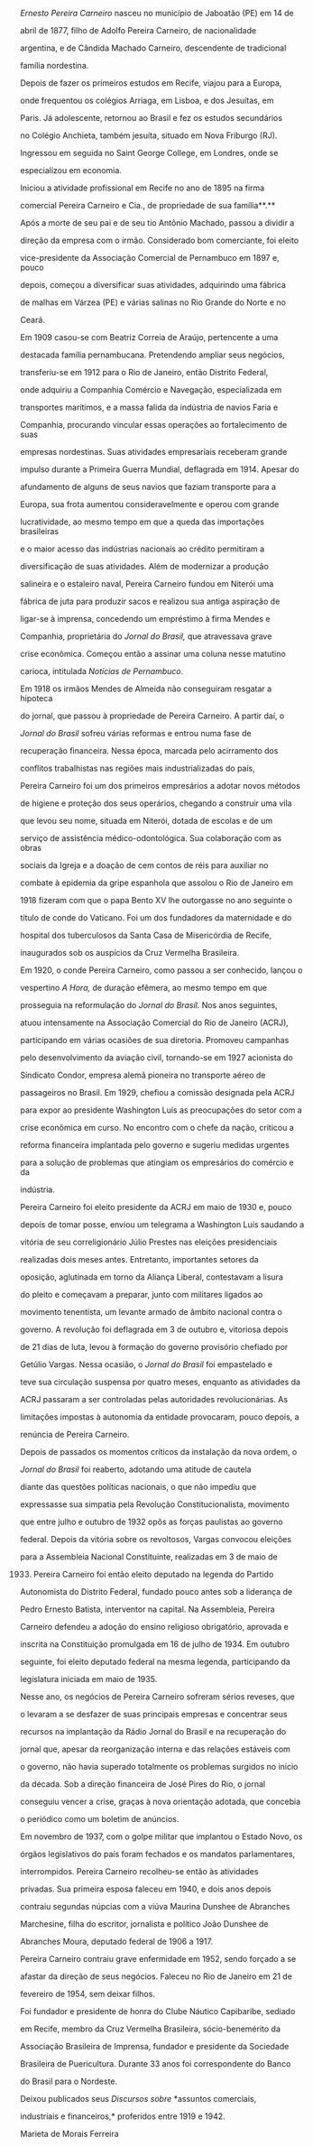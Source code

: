 

*Ernesto Pereira Carneiro* nasceu no município de Jaboatão (PE) em 14 de

abril de 1877, filho de Adolfo Pereira Carneiro, de nacionalidade

argentina, e de Cândida Machado Carneiro, descendente de tradicional

família nordestina.



Depois de fazer os primeiros estudos em Recife, viajou para a Europa,

onde frequentou os colégios Arriaga, em Lisboa, e dos Jesuítas, em

Paris. Já adolescente, retornou ao Brasil e fez os estudos secundários

no Colégio Anchieta, também jesuíta, situado em Nova Friburgo (RJ).

Ingressou em seguida no Saint George College, em Londres, onde se

especializou em economia.



Iniciou a atividade profissional em Recife no ano de 1895 na firma

comercial Pereira Carneiro e Cia., de propriedade de sua família**.**

Após a morte de seu pai e de seu tio Antônio Machado, passou a dividir a

direção da empresa com o irmão. Considerado bom comerciante, foi eleito

vice-presidente da Associação Comercial de Pernambuco em 1897 e, pouco

depois, começou a diversificar suas atividades, adquirindo uma fábrica

de malhas em Várzea (PE) e várias salinas no Rio Grande do Norte e no

Ceará.



Em 1909 casou-se com Beatriz Correia de Araújo, pertencente a uma

destacada família pernambucana. Pretendendo ampliar seus negócios,

transferiu-se em 1912 para o Rio de Janeiro, então Distrito Federal,

onde adquiriu a Companhia Comércio e Navegação, especializada em

transportes marítimos, e a massa falida da indústria de navios Faria e

Companhia, procurando vincular essas operações ao fortalecimento de suas

empresas nordestinas. Suas atividades empresariais receberam grande

impulso durante a Primeira Guerra Mundial, deflagrada em 1914. Apesar do

afundamento de alguns de seus navios que faziam transporte para a

Europa, sua frota aumentou consideravelmente e operou com grande

lucratividade, ao mesmo tempo em que a queda das importações brasileiras

e o maior acesso das indústrias nacionais ao crédito permitiram a

diversificação de suas atividades. Além de modernizar a produção

salineira e o estaleiro naval, Pereira Carneiro fundou em Niterói uma

fábrica de juta para produzir sacos e realizou sua antiga aspiração de

ligar-se à imprensa, concedendo um empréstimo à firma Mendes e

Companhia, proprietária do *Jornal do Brasil,* que atravessava grave

crise econômica. Começou então a assinar uma coluna nesse matutino

carioca, intitulada *Notícias de Pernambuco*.



Em 1918 os irmãos Mendes de Almeida não conseguiram resgatar a hipoteca

do jornal, que passou à propriedade de Pereira Carneiro. A partir daí, o

*Jornal do Brasil* sofreu várias reformas e entrou numa fase de

recuperação financeira. Nessa época, marcada pelo acirramento dos

conflitos trabalhistas nas regiões mais industrializadas do país,

Pereira Carneiro foi um dos primeiros empresários a adotar novos métodos

de higiene e proteção dos seus operários, chegando a construir uma vila

que levou seu nome, situada em Niterói, dotada de escolas e de um

serviço de assistência médico-odontológica. Sua colaboração com as obras

sociais da Igreja e a doação de cem contos de réis para auxiliar no

combate à epidemia da gripe espanhola que assolou o Rio de Janeiro em

1918 fizeram com que o papa Bento XV lhe outorgasse no ano seguinte o

título de conde do Vaticano. Foi um dos fundadores da maternidade e do

hospital dos tuberculosos da Santa Casa de Misericórdia de Recife,

inaugurados sob os auspícios da Cruz Vermelha Brasileira.



Em 1920, o conde Pereira Carneiro, como passou a ser conhecido, lançou o

vespertino *A Hora,* de duração efêmera, ao mesmo tempo em que

prosseguia na reformulação do *Jornal do Brasil.* Nos anos seguintes,

atuou intensamente na Associação Comercial do Rio de Janeiro (ACRJ),

participando em várias ocasiões de sua diretoria. Promoveu campanhas

pelo desenvolvimento da aviação civil, tornando-se em 1927 acionista do

Sindicato Condor, empresa alemã pioneira no transporte aéreo de

passageiros no Brasil. Em 1929, chefiou a comissão designada pela ACRJ

para expor ao presidente Washington Luís as preocupações do setor com a

crise econômica em curso. No encontro com o chefe da nação, criticou a

reforma financeira implantada pelo governo e sugeriu medidas urgentes

para a solução de problemas que atingiam os empresários do comércio e da

indústria.



Pereira Carneiro foi eleito presidente da ACRJ em maio de 1930 e, pouco

depois de tomar posse, enviou um telegrama a Washington Luís saudando a

vitória de seu correligionário Júlio Prestes nas eleições presidenciais

realizadas dois meses antes. Entretanto, importantes setores da

oposição, aglutinada em torno da Aliança Liberal, contestavam a lisura

do pleito e começavam a preparar, junto com militares ligados ao

movimento tenentista, um levante armado de âmbito nacional contra o

governo. A revolução foi deflagrada em 3 de outubro e, vitoriosa depois

de 21 dias de luta, levou à formação do governo provisório chefiado por

Getúlio Vargas. Nessa ocasião, o *Jornal do Brasil* foi empastelado e

teve sua circulação suspensa por quatro meses, enquanto as atividades da

ACRJ passaram a ser controladas pelas autoridades revolucionárias. As

limitações impostas à autonomia da entidade provocaram, pouco depois, a

renúncia de Pereira Carneiro.



Depois de passados os momentos críticos da instalação da nova ordem, o

*Jornal do* *Brasil* foi reaberto, adotando uma atitude de cautela

diante das questões políticas nacionais, o que não impediu que

expressasse sua simpatia pela Revolução Constitucionalista, movimento

que entre julho e outubro de 1932 opôs as forças paulistas ao governo

federal. Depois da vitória sobre os revoltosos, Vargas convocou eleições

para a Assembleia Nacional Constituinte, realizadas em 3 de maio de

1933. Pereira Carneiro foi então eleito deputado na legenda do Partido

Autonomista do Distrito Federal, fundado pouco antes sob a liderança de

Pedro Ernesto Batista, interventor na capital. Na Assembleia, Pereira

Carneiro defendeu a adoção do ensino religioso obrigatório, aprovada e

inscrita na Constituição promulgada em 16 de julho de 1934. Em outubro

seguinte, foi eleito deputado federal na mesma legenda, participando da

legislatura iniciada em maio de 1935.



Nesse ano, os negócios de Pereira Carneiro sofreram sérios reveses, que

o levaram a se desfazer de suas principais empresas e concentrar seus

recursos na implantação da Rádio Jornal do Brasil e na recuperação do

jornal que, apesar da reorganização interna e das relações estáveis com

o governo, não havia superado totalmente os problemas surgidos no início

da década. Sob a direção financeira de José Pires do Rio, o jornal

conseguiu vencer a crise, graças à nova orientação adotada, que concebia

o periódico como um boletim de anúncios.



Em novembro de 1937, com o golpe militar que implantou o Estado Novo, os

órgãos legislativos do país foram fechados e os mandatos parlamentares,

interrompidos. Pereira Carneiro recolheu-se então às atividades

privadas. Sua primeira esposa faleceu em 1940, e dois anos depois

contraiu segundas núpcias com a viúva Maurina Dunshee de Abranches

Marchesine, filha do escritor, jornalista e político João Dunshee de

Abranches Moura, deputado federal de 1906 a 1917.



Pereira Carneiro contraiu grave enfermidade em 1952, sendo forçado a se

afastar da direção de seus negócios. Faleceu no Rio de Janeiro em 21 de

fevereiro de 1954, sem deixar filhos.



Foi fundador e presidente de honra do Clube Náutico Capibaribe, sediado

em Recife, membro da Cruz Vermelha Brasileira, sócio-benemérito da

Associação Brasileira de Imprensa, fundador e presidente da Sociedade

Brasileira de Puericultura. Durante 33 anos foi correspondente do Banco

do Brasil para o Nordeste.



Deixou publicados seus *Discursos sobre* *assuntos comerciais,

industriais e financeiros,* proferidos entre 1919 e 1942.



Marieta de Morais Ferreira



